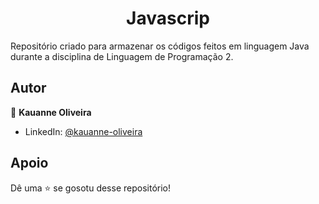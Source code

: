 <h1 align="center">Javascrip</h1>

Repositório criado para armazenar os códigos feitos em linguagem Java durante a disciplina de Linguagem de Programação 2.

##  Autor

👤 **Kauanne Oliveira**

- LinkedIn: [ @kauanne-oliveira ](https://linkedin.com/in/kauanne-oliveira-13a788259)

##  Apoio

Dê uma ⭐️ se gosotu desse repositório!
